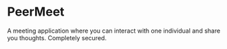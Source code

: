 # PeerMeet
A meeting application where you can interact with one individual and share you thoughts. Completely secured. 
